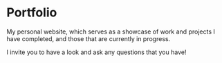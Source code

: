 # Portfolio

My personal website, which serves as a showcase of work and projects I have completed, and those that are currently in progress.

I invite you to have a look and ask any questions that you have!
